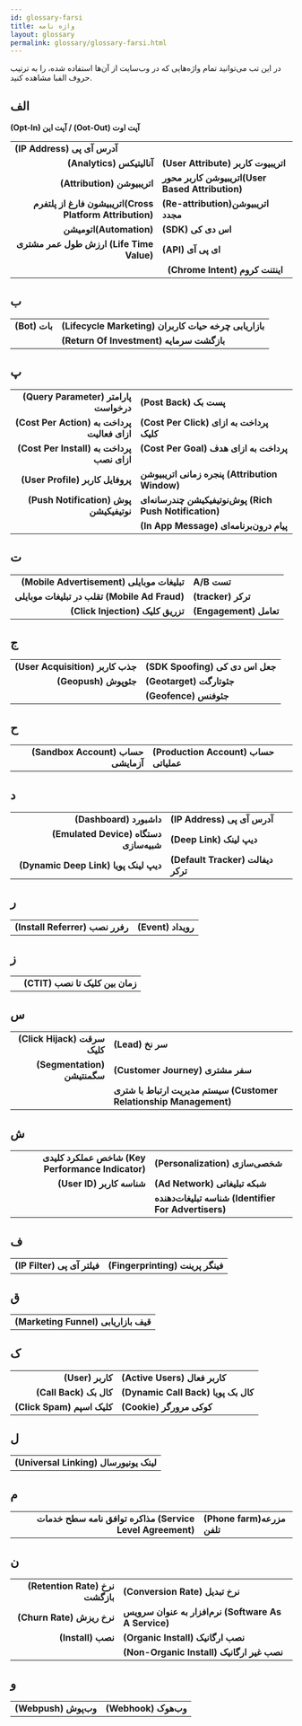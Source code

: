 ```yaml
---
id: glossary-farsi
title: واژه نامه
layout: glossary
permalink: glossary/glossary-farsi.html
---
```

در این تب می‌توانید تمام واژه‌هایی که در وب‌سایت از آن‌ها استفاده شده، را به ترتیب حروف الفبا مشاهده کنید.

<div class='glossary-table'>
<body>
<h2>الف</h2>
<table style="text-align: center>
            <tr>
                <td style="text-align: right><b>(Opt-In) آپت این / (Oot-Out) آپت اوت</b></td>
                <td style="text-align: left"><b> (IP Address) آدرس آی پی</b></td>
            </tr>
            <tr>
                 <td style="text-align: right"><b>(Analytics) آنالیتیکس</b></td>
                 <td style="text-align: left"><b>(User Attribute) اتریبیوت کاربر</b></td>
            </tr>        
            <tr>
                  <td style="text-align: right"><b>(Attribution) اتریبیوشن</b></td>
                  <td style="text-align: left"><b>اتریبیوشن کاربر محور(User Based Attribution)‌</b></td>
             </tr>    
            <tr>
                  <td style="text-align: right"><b>اتریبیشون فارغ از پلتفرم(Cross Platform Attribution)</b></td>
                  <td style="text-align: left"><b>(Re-attribution)اتریبیوشن مجدد</b></td>
            </tr>                                           
            <tr>
                   <td style="text-align: right"><b>اتومیشن(Automation)</b></td>
                   <td style="text-align: left"><b>(SDK) اس دی کی</b></td>
            </tr> 
            <tr>  
                   <td style="text-align: right"><b>ارزش طول عمر مشتری (Life Time Value) </b></td>
                   <td style="text-align: left"><b>(API) ‌ای پی آی</b></td>
            </tr>      
            <tr>
                   <td style="text-align: center"> </td>
                   <td style="text-align: center"><b>(Chrome Intent) اینتنت کروم</b></td>
            </tr>                                                                                                                                                                                                                                                                                                                              
</table>
</body>
<body>
<h2>ب</h2>
<table style='text-align: center'>
            <tr>
                <td style="text-align: right"><b>(Bot) بات </b></td>
                <td style="text-align: left"><b>(Lifecycle Marketing) بازاریابی چرخه حیات کاربران</b></td>
            </tr>
            <tr>
                 <td style="text-align: right"><b></b></td>
                 <td style="text-align: left"><b>(Return Of Investment‌) بازگشت سرمایه</b></td>
             </tr>                                                                                                                                                                                                                                                                                                                               
</table>
</body>

<body>
<h2>پ</h2>
<table style="text-align: center">
            <tr>
                <td style="text-align: right"><b>(Query Parameter) پارامتر درخواست </b></td>
                <td style="text-align: left"><b>(Post Back) پست بک</b></td>
            </tr>
            <tr>
                 <td style="text-align: right"><b>(Cost Per Action) پرداخت به ازای فعالیت </b></td>
                 <td style="text-align: left"><b>(Cost Per Click) پرداخت به ازای کلیک </b></td>
            </tr>        
            <tr>
                  <td style="text-align: right"><b>(Cost Per Install) پرداخت به ازای نصب</b></td>
                  <td style="text-align: left"><b>(Cost Per Goal) پرداخت به ازای هدف ‌</b></td>
            </tr>    
            <tr>
                  <td style="text-align: right"><b>(User Profile) پروفایل کاربر </b></td>
                  <td style="text-align: left"><b>پنجره زمانی اتریبیوشن (Attribution Window) </b></td>
            </tr>                                           
            <tr>
                   <td style="text-align: right"><b>(Push Notification) پوش نوتیفیکیشن‌</b></td>
                   <td style="text-align: left"><b>پوش‌نوتیفیکیشن چند‌رسانه‌ای (Rich Push Notification)</b></td>
            </tr> 
            <tr>
                   <td style="text-align: right"><b></b></td>
                   <td style="text-align: left"><b>(In App Message) پیام درون‌برنامه‌ای </b></td>
            </tr>                                                                                                                                                                                                                                                                                                                                   
</table>
</body>

<body>
<h2>ت</h2>
<table style="text-align: center">
            <tr>
                <td style="text-align: right"><b>(Mobile Advertisement) تبلیغات موبایلی‌</b></td>
                <td style="text-align: left"><b> A/B تست</b></td>
            </tr>
            <tr>
                 <td style="text-align: right"><b>تقلب در تبلیغات موبایلی (Mobile Ad Fraud) </b></td>
                 <td style="text-align: left"><b>(tracker) ترکر</b></td>
            </tr>        
            <tr>
                  <td style="text-align: right"><b>(Click Injection) تزریق کلیک</b></td>
                  <td style="text-align: left"><b>(Engagement) تعامل‌</b></td>
            </tr>    
</table>
</body>

<body>
<h2>ج</h2>
<table style="text-align: center">
            <tr>
                <td style="text-align: right"><b>(User Acquisition) جذب کاربر</b></td>
                <td style="text-align: left"><b>(SDK Spoofing) جعل اس دی کی</b></td>
            </tr>
            <tr>
                 <td style="text-align: right"><b>(Geopush) جئوپوش</b></td>
                 <td style="text-align: left"><b>(Geotarget) جئوتارگت</b></td>
            </tr>        
            <tr>
                  <td style="text-align: right"><b></b></td>
                  <td style="text-align: left"><b>(Geofence) جئوفنس‌</b></td>
            </tr>                                                                                                                                                                                                                                                                                                                         
</table>
</body>

<body>
<h2>ح</h2>
<table style="text-align: center">
            <tr>
                <td style="text-align: right"><b>(Sandbox Account) حساب آزمایشی </b></td>
                <td style="text-align: left"><b>(Production Account) حساب عملیاتی </b></td>
            </tr>                                                                                                                                                                                                                                                                                                                         
</table>
</body>

<body>
<h2>د</h2>
<table style="text-align: center">
            <tr>
                <td style="text-align: right"><b>(Dashboard) داشبورد</b></td>
                <td style="text-align: left"><b> (IP Address) آدرس آی پی</b></td>
            </tr>
            <tr>
                 <td style="text-align: right"><b>(Emulated Device) دستگاه شبیه‌سازی</b></td>
                 <td style="text-align: left"><b>(Deep Link) دیپ ‌لینک</b></td>
            </tr>        
            <tr>
                  <td style="text-align: right"><b>(Dynamic Deep Link) دیپ‌ لینک پویا</b></td>
                  <td style="text-align: left"><b>(Default Tracker) دیفالت ترکر‌</b></td>
            </tr>                                                                                                                                                                                                                                                                                                                                   
</table>
</body>

<body>
<h2>ر</h2>
<table style="text-align: center">
          <tr>
                <td style="text-align: right"><b>(Install Referrer) رفرر نصب</b></td>
                <td style="text-align: left"><b>(Event) رویداد</b></td>
          </tr>                                                                                                                                                                                                                                                                                                                             
</table>
</body>

<body>
<h2>ز</h2>
<table style="text-align: center">
            <tr>
                <td style="text-align: right"></td>
                <td style="text-align: left"><b>(‌CTIT) زمان بین کلیک تا نصب</b></td>
            </tr>                                                                                                                                                                                                                                                                                                                     
</table>
</body>

<body>
<h2>س</h2>
<table style="text-align: center">
            <tr>
                <td style="text-align: right"><b>(Click Hijack) سرقت کلیک</b></td>
                <td style="text-align: left"><b>(Lead) سر نخ</b></td>
            </tr>
            <tr>
                 <td style="text-align: right"><b>(Segmentation) سگمنتیشن</b></td>
                 <td style="text-align: left"><b>(Customer Journey) سفر مشتری</b></td>
            </tr>        
            <tr>
                  <td style="text-align: right"><b></b></td>
                  <td style="text-align: left"><b>سیستم مدیریت ارتباط با شتری (Customer Relationship Management) ‌</b></td>
            </tr>                                                                                                                                                                                                                                                                                                                            
</table>
</body>

<body>
<h2>ش</h2>
<table style="text-align: center">
            <tr>
                <td style="text-align: right"><b>شاخص عملکرد کلیدی (Key Performance Indicator) </b></td>
                <td style="text-align: left"><b>(Personalization) شخصی‌سازی</b></td>
            </tr>
            <tr>
                 <td style="text-align: right"><b>(‌User ID) شناسه کاربر</b></td>
                 <td style="text-align: left"><b>(Ad Network) شبکه تبلیغاتی</b></td>
            </tr>        
            <tr>
                  <td style="text-align: right"><b></b></td>
                  <td style="text-align: left"><b>شناسه تبلیغات‌دهنده (Identifier For Advertisers)‌</b></td>
            </tr>                                                                                                                                                                                                                                                                                                                                 
</table>
</body>


<body>
<h2>ف</h2>
<table style="text-align: center">
            <tr>
                <td style="text-align: right"><b>(‌IP Filter) فیلتر آی پی</b></td>
                <td style="text-align: left"><b>(Fingerprinting) فینگر پرینت</b></td>
            </tr>
</table>
</body>

<body>
<h2>ق</h2>
<table style="text-align: center">
            <tr>
                <td style="text-align: left"><b>(Marketing Funnel) قیف بازاریابی</b></td>
            </tr>                                                                                                                                                                                                                                                                                                                        
</table>
</body>

<body>
<h2>ک</h2>
<table style='text-align: center'>
           <tr>
                <td style="text-align: right"><b>(User) کاربر</b></td>
                <td style="text-align: left"><b>(Active Users) کاربر فعال</b></td>
           </tr>
           <tr>
                 <td style="text-align: right"><b>(Call Back) کال بک</b></td>
                 <td style="text-align: left"><b>(Dynamic Call Back) کال بک پویا</b></td>
           </tr>        
           <tr>
                  <td style="text-align: right"><b>(Click Spam) کلیک اسپم</b></td>
                  <td style="text-align: left"><b>(Cookie) کوکی مرورگر‌</b></td>
           </tr>                                                                                                                                                                                                                                                                                                                                                                            
</table>
</body>

<body>
<h2>ل</h2>
<table style='text-align: center'>
            <tr>
                <td style="text-align: right"><b>(Universal Linking) لینک یونیورسال</b></td>
            </tr>
</table>
</body>


<body>
<h2>م</h2>
<table style='text-align: center'>
            <tr>
                <td style="text-align: right"><b>مذاکره توافق نامه سطح خدمات (Service  Level Agreement)</b></td>
                <td style="text-align: left"><b>(Phone farm)مزرعه تلفن</b></td>
            </tr>
</table>
</body>

<body>
<h2>ن</h2>
<table style='text-align: center'>
            <tr>
                <td style="text-align: right"><b>(Retention Rate) نرخ بازگشت</b></td>
                <td style="text-align: left"><b>(Conversion Rate) نرخ تبدیل</b></td>
            </tr>
            <tr>
                 <td style="text-align: right"><b>(Churn Rate) نرخ ریزش</b></td>
                 <td style="text-align: left"><b>نرم‌افزار به عنوان سرویس (Software As A Service) </b></td>
            </tr>        
            <tr>
                  <td style="text-align: right"><b>(Install) نصب</b></td>
                  <td style="text-align: left"><b>(Organic Install) نصب ارگانیک‌</b></td>
            </tr>    
            <tr>
                  <td style="text-align: right"><b></b></td>
                  <td style="text-align: left"><b>(Non-Organic Install) نصب غیر ارگانیک</b></td>
            </tr>                                           
</table>
</body>

<body>
<h2>و</h2>
<table style='text-align: center'>
           <tr>
                <td style="text-align: right"><b>(Webpush) وب‌پوش</b></td>
                <td style="text-align: left"><b>(Webhook) وب‌هوک</b></td>
           </tr>                                                                                                                                                                                                                                                                                                                            
</table>
</body>

</div>

